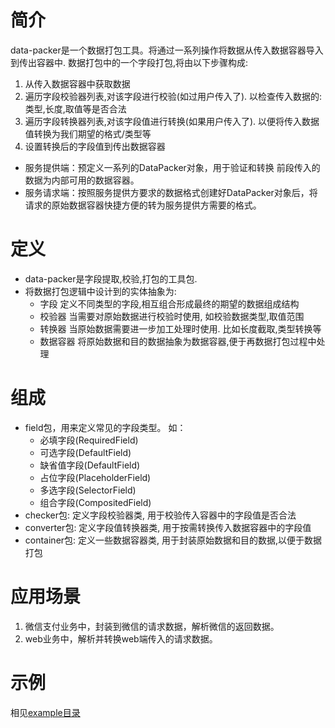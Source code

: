 # 简介
data-packer是一个数据打包工具。将通过一系列操作将数据从传入数据容器导入到传出容器中.
数据打包中的一个字段打包,将由以下步骤构成:

1. 从传入数据容器中获取数据
2. 遍历字段校验器列表,对该字段进行校验(如过用户传入了). 以检查传入数据的:类型,长度,取值等是否合法
3. 遍历字段转换器列表,对该字段值进行转换(如果用户传入了). 以便将传入数据值转换为我们期望的格式/类型等
4. 设置转换后的字段值到传出数据容器

- 服务提供端：预定义一系列的DataPacker对象，用于验证和转换 前段传入的数据为内部可用的数据容器。
- 服务请求端：按照服务提供方要求的数据格式创建好DataPacker对象后，将请求的原始数据容器快捷方便的转为服务提供方需要的格式。

# 定义
- data-packer是字段提取,校验,打包的工具包.
- 将数据打包逻辑中设计到的实体抽象为: 
  - 字段
    定义不同类型的字段,相互组合形成最终的期望的数据组成结构
  - 校验器
    当需要对原始数据进行校验时使用, 如校验数据类型,取值范围
  - 转换器
    当原始数据需要进一步加工处理时使用. 比如长度截取,类型转换等
  - 数据容器
    将原始数据和目的数据抽象为数据容器,便于再数据打包过程中处理  

# 组成
- field包，用来定义常见的字段类型。 如： 
  - 必填字段(RequiredField) 
  - 可选字段(DefaultField)
  - 缺省值字段(DefaultField)
  - 占位字段(PlaceholderField)
  - 多选字段(SelectorField)
  - 组合字段(CompositedField)
- checker包: 定义字段校验器类, 用于校验传入容器中的字段值是否合法
- converter包: 定义字段值转换器类, 用于按需转换传入数据容器中的字段值
- container包: 定义一些数据容器类, 用于封装原始数据和目的数据,以便于数据打包

# 应用场景
1. 微信支付业务中，封装到微信的请求数据，解析微信的返回数据。
2. web业务中，解析并转换web端传入的请求数据。

# 示例
相见[example目录](./example)